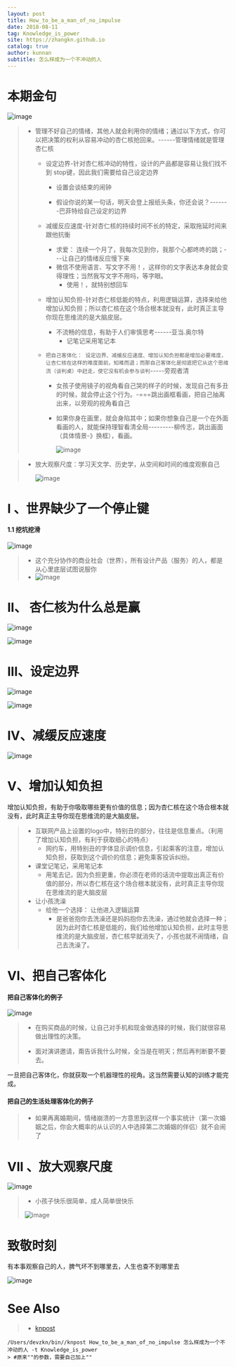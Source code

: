 ```yaml
---
layout: post
title: How_to_be_a_man_of_no_impulse
date: 2018-08-11
tag: Knowledge_is_power
site: https://zhangkn.github.io
catalog: true
author: kunnan
subtitle: 怎么样成为一个不冲动的人
---
```




# 本期金句

![image](https://wx2.sinaimg.cn/large/af39b376gy1fu5unehn1pj20oo0dwaji.jpg)

> * 管理不好自己的情绪，其他人就会利用你的情绪；通过以下方式，你可以把决策的权利从容易冲动的杏仁核抢回来。------管理情绪就是管理杏仁核
>
>   * 设定边界-针对杏仁核冲动的特性，设计的产品都是容易让我们找不到 stop键，因此我们需要给自己设定边界
>
>     * 设置会谈结束的闹钟
>
>     * 假设你说的某一句话，明天会登上报纸头条，你还会说？-------巴菲特给自己设定的边界
>
>   * 减缓反应速度-针对杏仁核的持续时间不长的特定，采取拖延时间来跟他抗衡
>
>     * 求爱： 连续一个月了，我每次见到你，我那个心都咚咚的跳；---让自己的情绪反应慢下来
>     * 微信不使用语言、写文字不用！，这样你的文字表达本身就会变得理性；当然我写文字不用吗，等字眼。
>       * 使用！，就特别想回车
>
>   * 增加认知负担-针对杏仁核低能的特点，利用逻辑运算，选择来给他增加认知负担；所以杏仁核在这个场合根本就没有，此时真正主导你现在思维流的是大脑皮层。
>
>     * 不流畅的信息，有助于人们审慎思考------亚当.奥尔特
>       * 记笔记采用笔记本
>
>   * `把自己客体化： 设定边界、减缓反应速度、增加认知负担都是增加必要难度，让杏仁核在这样的难度面前，知难而退；而那自己客体化是彻底把它从这个思维流（谈判桌）中赶走，使它没有机会参与谈判`-----旁观者清
>
>     * 女孩子使用镜子的视角看自己哭的样子的时候，发现自己有多丑的时候，就会停止这个行为。-===跳出画框看画，把自己抽离出来，以旁观的视角看自己
>
>     * 如果你身在画里，就会身陷其中；如果你想象自己是一个在外面看画的人，就能保持理智看清全局---------柳传志，跳出画面（具体情景-》换框），看画。
>
>       ![image](https://wx2.sinaimg.cn/large/af39b376gy1fu5vqgqcpdj20oo0dwtkp.jpg)
>
>       

> * 放大观察尺度：学习天文学、历史学，从空间和时间的维度观察自己
>
>   ![image](https://wx2.sinaimg.cn/large/af39b376gy1fu5umjru6gj20zk0zkhdu.jpg)







# I 、世界缺少了一个停止键

#### 1.1 挖坑挖滑

![image](https://wx2.sinaimg.cn/large/af39b376gy1fu5uufcy3sj20oo0dw7h3.jpg)

> *  这个充分协作的商业社会（世界），所有设计产品（服务）的人，都是从心里底层试图说服你
>   * ![image](https://wx2.sinaimg.cn/large/af39b376gy1fu5uwleszdj20oo0dw7hv.jpg)



# II、 杏仁核为什么总是赢

![image](https://wx2.sinaimg.cn/large/af39b376gy1fu5v25z6fzj20oo0dw13a.jpg)



![image](https://wx2.sinaimg.cn/large/af39b376gy1fu5v2pfx1sj20oo0dwajz.jpg)



# III、设定边界

![image](https://wx2.sinaimg.cn/large/af39b376gy1fu5v69pg3xj20ow0e0qg9.jpg)

![image](https://wx2.sinaimg.cn/large/af39b376gy1fu5v6tzs9oj20oo0dw7g9.jpg)



# IV、减缓反应速度



![image](https://wx2.sinaimg.cn/large/af39b376gy1fu5vckhbqqj20oo0dwwpz.jpg)



# V、增加认知负担



增加认知负担，有助于你吸取哪些更有价值的信息；因为杏仁核在这个场合根本就没有，此时真正主导你现在思维流的是大脑皮层。

> * 互联网产品上设置的logo中，特别丑的部分，往往是信息重点。（利用了增加认知负担，有利于获取细心的特点）
>   * 网约车，用特别丑的字体显示调价信息，引起乘客的注意，增加认知负担，获取到这个调价的信息；避免乘客投诉纠纷。
> * 课堂记笔记，采用笔记本
>   * 用笔去记，因为负担更重，你必须在老师的话流中提取出真正有价值的部分，所以杏仁核在这个场合根本就没有，此时真正主导你现在思维流的是大脑皮层
> * 让小孩洗澡
>   * 给他一个选择： 让他进入逻辑运算
>     * 是爸爸抱你去洗澡还是妈妈抱你去洗澡，通过他就会选择一种；因为此时杏仁核是低能的，我们给他增加认知负担，此时主导思维流的是大脑皮层，杏仁核早就消失了，小孩也就不闹情绪，自己去洗澡了。



# VI、把自己客体化

#### 把自己客体化的例子

![image](https://wx2.sinaimg.cn/large/af39b376gy1fu5vqgqcpdj20oo0dwtkp.jpg)

> 
>
> *  在购买商品的时候，让自己对手机和现金做选择的时候，我们就很容易做出理性的决策。
>
> * 面对演讲邀请，甭告诉我什么时候，全当是在明天；然后再判断要不要去。
>
>   



一旦把自己客体化，你就获取一个机器理性的视角。这当然需要认知的训练才能完成。



#### 把自己的生活处理客体化的例子



> * 如果再离婚期间，情绪崩溃的一方意思到这样一个事实统计（第一次婚姻之后，你会大概率的从认识的人中选择第二次婚姻的伴侣）就不会闹了



# VII 、放大观察尺度

![image](https://wx2.sinaimg.cn/large/af39b376gy1fu5wf17lvgj20oo0dwn6s.jpg)

> *  小孩子快乐很简单，成人简单很快乐
>
>   ![image](https://wx2.sinaimg.cn/large/af39b376gy1fu5wectt32j20oo0dw4ay.jpg)



# 致敬时刻



有本事观察自己的人，脾气坏不到哪里去，人生也查不到哪里去



![image](https://wx2.sinaimg.cn/large/af39b376gy1fu5wh2qdmyj20oo0dw7hg.jpg)

# See Also 

>* [knpost](https://github.com/zhangkn/KNBin/blob/master/knpost) 
>
```
/Users/devzkn/bin//knpost How_to_be_a_man_of_no_impulse 怎么样成为一个不冲动的人 -t Knowledge_is_power
> #原来""的参数，需要自己加上""
```

